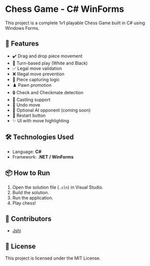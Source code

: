 # Chess Game - C# WinForms

This project is a complete 1v1 playable Chess Game built in C# using Windows Forms.

## 🧠 Features

- ✔️ Drag and drop piece movement
- 🔁 Turn-based play (White and Black)
- ✅ Legal move validation
- ❌ Illegal move prevention
- 🎯 Piece capturing logic
- ♟️ Pawn promotion
- 🔒 Check and Checkmate detection
- 🏰 Castling support
- 🔄 Undo move
- 🧠 Optional AI opponent (coming soon)
- 🔁 Restart button
- ✨ UI with move highlighting

## 🛠 Technologies Used

- Language: **C#**
- Framework: **.NET / WinForms**

## 📦 How to Run

1. Open the solution file (`.sln`) in Visual Studio.
2. Build the solution.
3. Run the application.
4. Play chess!

## 👥 Contributors

- [Jshi](https://github.com/yourprofile)

## 📄 License

This project is licensed under the MIT License.
  
